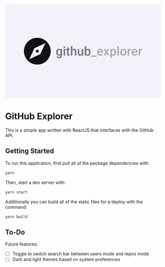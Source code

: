 ![GitHub Explorer Logo](/splash-logo.png)

# GitHub Explorer

This is a simple app written with ReactJS that interfaces with the GitHub API.

## Getting Started

To run this application, first pull all of the package dependencies with:

```sh
yarn
```

Then, start a dev server with:

```sh
yarn start
```

Additionally you can build all of the static files for a deploy with the command:

```sh
yarn build
```

## To-Do

Future features:

- [ ] Toggle to switch search bar between users mode and repos mode
- [ ] Dark and light themes based on system preferences
